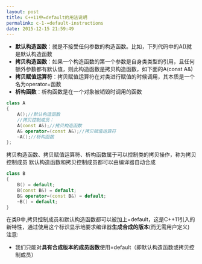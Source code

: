 ```yaml
---
layout: post
title: C++11中=default的用法说明
permalink: c-1-=default-instructions
date: 2015-12-15 21:59:49
---
```

* **默认构造函数**：就是不接受任何参数的构造函数。比如，下列代码中的A()就是默认构造函数
* **拷贝构造函数**：如果一个构造函数的第一个参数是自身类类型的引用，且任何额外参数都有默认值，则此构造函数是拷贝构造函数，如下面的A(const A&)
* **拷贝赋值运算符**：拷贝赋值运算符在对类进行赋值的时候调用，其本质是一个名为operator=函数
* **析构函数**：析构函数是在一个对象被销毁时调用的函数
```C++
class A
{
    A();//默认构造函数
    //拷贝控制成员：
    A(const A&);//拷贝构造函数
    A& operator=(const A&);//拷贝赋值运算符
    ~A();//析构函数
};
```
拷贝构造函数、拷贝赋值运算符、析构函数属于可以控制类的拷贝操作，称为拷贝控制成员
默认构造函数和拷贝控制成员都可以由编译器自动合成
```C++
class B
{
    B() = default;
    B(const B&) = default;
    B& operator=(const B&) = default;
    ~B() = default;
}
```
在类B中,拷贝控制成员和默认构造函数都可以被加上=default，这是C++11引入的新特性，通过使用这个标识显示地要求编译器**生成合成的版本**(而无需用户定义)
注意:
* 我们只能对**具有合成版本的成员函数**使用=default（即默认构造函数或拷贝控制成员）



